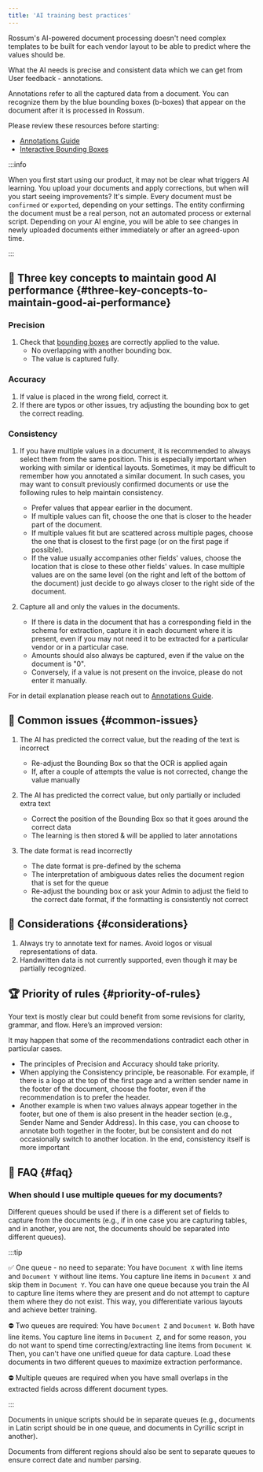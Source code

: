 ```yaml
---
title: 'AI training best practices'
---
```


Rossum's AI-powered document processing doesn't need complex templates to be built for each vendor layout to be able to predict where the values should be.

What the AI needs is precise and consistent data which we can get from User feedback - annotations.

Annotations refer to all the captured data from a document. You can recognize them by the blue bounding boxes (b-boxes) that appear on the document after it is processed in Rossum.

Please review these resources before starting:

- [Annotations Guide](https://rossum.ai/help/article/annotations-guide-and-rules-to-follow/)
- [Interactive Bounding Boxes](https://rossum.ai/help/article/interactive-bounding-boxes-in-rossum/)

:::info

When you first start using our product, it may not be clear what triggers AI learning. You upload your documents and apply corrections, but when will you start seeing improvements? It's simple. Every document must be `confirmed` or `exported`, depending on your settings. The entity confirming the document must be a real person, not an automated process or external script. Depending on your AI engine, you will be able to see changes in newly uploaded documents either immediately or after an agreed-upon time.

:::

## 🚀 Three key concepts to maintain good AI performance {#three-key-concepts-to-maintain-good-ai-performance}

### Precision

1. Check that [bounding boxes](https://rossum.ai/help/article/interactive-bounding-boxes-in-rossum/) are correctly applied to the value.
   - No overlapping with another bounding box.
   - The value is captured fully.

### Accuracy

1. If value is placed in the wrong field, correct it.
2. If there are typos or other issues, try adjusting the bounding box to get the correct reading.

### Consistency

1. If you have multiple values in a document, it is recommended to always select them from the same position. This is especially important when working with similar or identical layouts. Sometimes, it may be difficult to remember how you annotated a similar document. In such cases, you may want to consult previously confirmed documents or use the following rules to help maintain consistency.

   - Prefer values that appear earlier in the document.
   - If multiple values can fit, choose the one that is closer to the header part of the document.
   - If multiple values fit but are scattered across multiple pages, choose the one that is closest to the first page (or on the first page if possible).
   - If the value usually accompanies other fields' values, choose the location that is close to these other fields' values.
     In case multiple values are on the same level (on the right and left of the bottom of the document) just decide to go always closer to the right side of the document.

2. Capture all and only the values in the documents.

   - If there is data in the document that has a corresponding field in the schema for extraction, capture it in each document where it is present, even if you may not need it to be extracted for a particular vendor or in a particular case.
   - Amounts should also always be captured, even if the value on the document is "0".
   - Conversely, if a value is not present on the invoice, please do not enter it manually.

For in detail explanation please reach out to [Annotations Guide](https://rossum.ai/help/article/annotations-guide-and-rules-to-follow/).

## 🛟 Common issues {#common-issues}

1. The AI has predicted the correct value, but the reading of the text is incorrect

   - Re-adjust the Bounding Box so that the OCR is applied again
   - If, after a couple of attempts the value is not corrected, change the value manually

2. The AI has predicted the correct value, but only partially or included extra text

   - Correct the position of the Bounding Box so that it goes around the correct data
   - The learning is then stored & will be applied to later annotations

3. The date format is read incorrectly

   - The date format is pre-defined by the schema
   - The interpretation of ambiguous dates relies the document region that is set for the queue
   - Re-adjust the bounding box or ask your Admin to adjust the field to the correct date format, if the formatting is consistently not correct

## 🤔 Considerations {#considerations}

1. Always try to annotate text for names. Avoid logos or visual representations of data.
2. Handwritten data is not currently supported, even though it may be partially recognized.

## 🏆 Priority of rules {#priority-of-rules}

Your text is mostly clear but could benefit from some revisions for clarity, grammar, and flow. Here’s an improved version:

It may happen that some of the recommendations contradict each other in particular cases.

- The principles of Precision and Accuracy should take priority.
- When applying the Consistency principle, be reasonable. For example, if there is a logo at the top of the first page and a written sender name in the footer of the document, choose the footer, even if the recommendation is to prefer the header.
- Another example is when two values always appear together in the footer, but one of them is also present in the header section (e.g., Sender Name and Sender Address). In this case, you can choose to annotate both together in the footer, but be consistent and do not occasionally switch to another location. In the end, consistency itself is more important

## 🙋 FAQ {#faq}

### When should I use multiple queues for my documents?

Different queues should be used if there is a different set of fields to capture from the documents (e.g., if in one case you are capturing tables, and in another, you are not, the documents should be separated into different queues).

:::tip

✅ One queue - no need to separate: You have `Document X` with line items and `Document Y` without line items. You capture line items in `Document X` and skip them in `Document Y`. You can have one queue because you train the AI to capture line items where they are present and do not attempt to capture them where they do not exist. This way, you differentiate various layouts and achieve better training.

⛔ Two queues are required: You have `Document Z` and `Document W`. Both have line items. You capture line items in `Document Z`, and for some reason, you do not want to spend time correcting/extracting line items from `Document W`. Then, you can't have one unified queue for data capture. Load these documents in two different queues to maximize extraction performance.

⛔ Multiple queues are required when you have small overlaps in the extracted fields across different document types.

:::

Documents in unique scripts should be in separate queues (e.g., documents in Latin script should be in one queue, and documents in Cyrillic script in another).

Documents from different regions should also be sent to separate queues to ensure correct date and number parsing.
